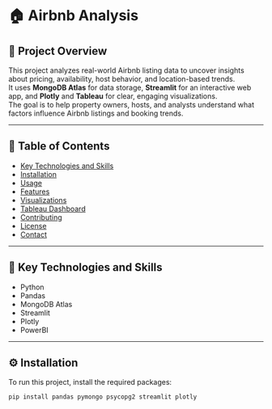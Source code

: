 # 🏠 Airbnb Analysis
 
## 📌 Project Overview    

This project analyzes real-world Airbnb listing data to uncover insights about pricing, availability, host behavior, and location-based trends.  
It uses **MongoDB Atlas** for data storage, **Streamlit** for an interactive web app, and **Plotly** and **Tableau** for clear, engaging visualizations.  
The goal is to help property owners, hosts, and analysts understand what factors influence Airbnb listings and booking trends.       
                                                                               
---  
   
## 📑 Table of Contents 
   
- [Key Technologies and Skills](#key-technologies-and-skills)    
- [Installation](#installation)
- [Usage](#usage)
- [Features](#features)
- [Visualizations](#visualizations)
- [Tableau Dashboard](#tableau-dashboard)
- [Contributing](#contributing)
- [License](#license)
- [Contact](#contact)

---

## 🚀 Key Technologies and Skills

- Python
- Pandas
- MongoDB Atlas
- Streamlit
- Plotly
- PowerBI

---

## ⚙️ Installation

To run this project, install the required packages:

```bash
pip install pandas pymongo psycopg2 streamlit plotly
